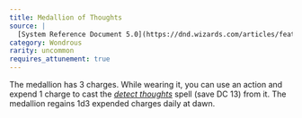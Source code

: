 ```yaml
---
title: Medallion of Thoughts
source: |
  [System Reference Document 5.0](https://dnd.wizards.com/articles/features/systems-reference-document-srd)
category: Wondrous
rarity: uncommon
requires_attunement: true
---
```


The medallion has 3 charges. While wearing it, you can use an action and expend 1 charge to cast the [*detect thoughts*](/spells/detect-thoughts/) spell (save DC 13) from it. The medallion regains 1d3 expended charges daily at dawn.
